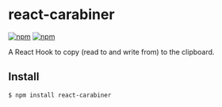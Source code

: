 # react-carabiner

[![npm](https://img.shields.io/npm/v/react-carabiner.svg)](https://www.npmjs.com/package/react-carabiner)
[![npm](https://img.shields.io/npm/dt/react-carabiner.svg)](https://www.npmjs.com/package/react-carabiner)

A React Hook to copy (read to and write from) to the clipboard.

## Install

```
$ npm install react-carabiner
```
